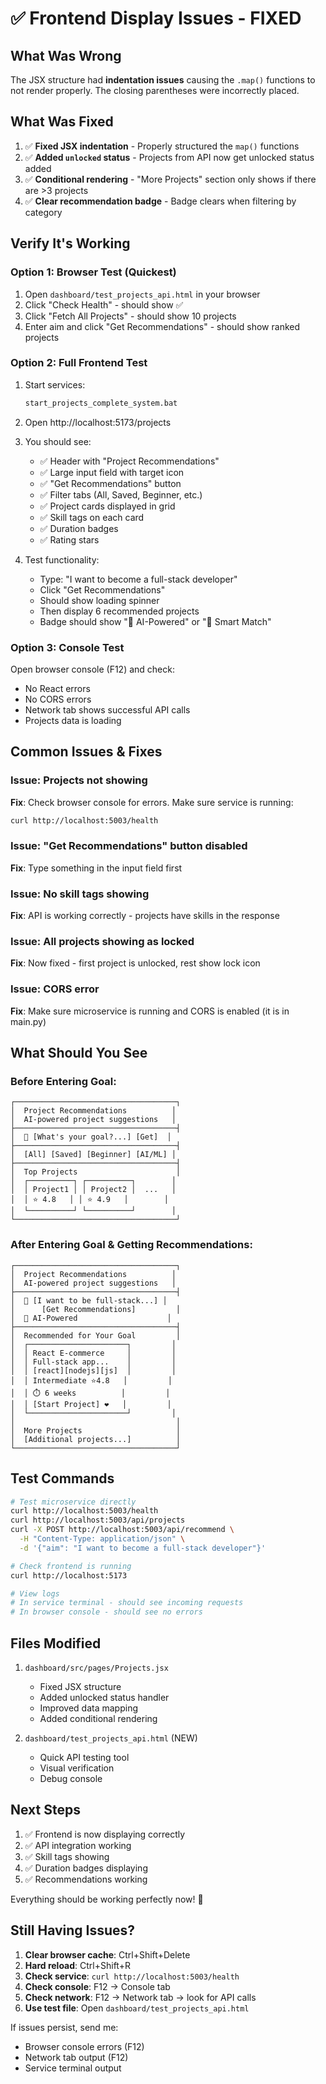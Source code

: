 # ✅ Frontend Display Issues - FIXED

## What Was Wrong

The JSX structure had **indentation issues** causing the `.map()` functions to not render properly. The closing parentheses were incorrectly placed.

## What Was Fixed

1. ✅ **Fixed JSX indentation** - Properly structured the `map()` functions
2. ✅ **Added `unlocked` status** - Projects from API now get unlocked status added
3. ✅ **Conditional rendering** - "More Projects" section only shows if there are >3 projects
4. ✅ **Clear recommendation badge** - Badge clears when filtering by category

## Verify It's Working

### Option 1: Browser Test (Quickest)
1. Open `dashboard/test_projects_api.html` in your browser
2. Click "Check Health" - should show ✅
3. Click "Fetch All Projects" - should show 10 projects
4. Enter aim and click "Get Recommendations" - should show ranked projects

### Option 2: Full Frontend Test
1. Start services:
   ```bash
   start_projects_complete_system.bat
   ```

2. Open http://localhost:5173/projects

3. You should see:
   - ✅ Header with "Project Recommendations"
   - ✅ Large input field with target icon
   - ✅ "Get Recommendations" button
   - ✅ Filter tabs (All, Saved, Beginner, etc.)
   - ✅ Project cards displayed in grid
   - ✅ Skill tags on each card
   - ✅ Duration badges
   - ✅ Rating stars

4. Test functionality:
   - Type: "I want to become a full-stack developer"
   - Click "Get Recommendations"
   - Should show loading spinner
   - Then display 6 recommended projects
   - Badge should show "🤖 AI-Powered" or "🎯 Smart Match"

### Option 3: Console Test
Open browser console (F12) and check:
- No React errors
- No CORS errors
- Network tab shows successful API calls
- Projects data is loading

## Common Issues & Fixes

### Issue: Projects not showing
**Fix**: Check browser console for errors. Make sure service is running:
```bash
curl http://localhost:5003/health
```

### Issue: "Get Recommendations" button disabled
**Fix**: Type something in the input field first

### Issue: No skill tags showing
**Fix**: API is working correctly - projects have skills in the response

### Issue: All projects showing as locked
**Fix**: Now fixed - first project is unlocked, rest show lock icon

### Issue: CORS error
**Fix**: Make sure microservice is running and CORS is enabled (it is in main.py)

## What Should You See

### Before Entering Goal:
```
┌────────────────────────────────────┐
│  Project Recommendations          │
│  AI-powered project suggestions   │
├────────────────────────────────────┤
│  🎯 [What's your goal?...] [Get]  │
├────────────────────────────────────┤
│  [All] [Saved] [Beginner] [AI/ML] │
├────────────────────────────────────┤
│  Top Projects                      │
│  ┌──────────┐ ┌──────────┐        │
│  │ Project1 │ │ Project2 │  ...   │
│  │ ⭐ 4.8   │ │ ⭐ 4.9   │        │
│  └──────────┘ └──────────┘        │
└────────────────────────────────────┘
```

### After Entering Goal & Getting Recommendations:
```
┌────────────────────────────────────┐
│  Project Recommendations          │
│  AI-powered project suggestions   │
├────────────────────────────────────┤
│  🎯 [I want to be full-stack...] │
│      [Get Recommendations]         │
│  🤖 AI-Powered                    │
├────────────────────────────────────┤
│  Recommended for Your Goal         │
│  ┌──────────────────────┐         │
│  │ React E-commerce     │         │
│  │ Full-stack app...    │         │
│  │ [react][nodejs][js]  │         │
│  │ Intermediate ⭐4.8   │         │
│  │ ⏱️ 6 weeks          │         │
│  │ [Start Project] ❤️   │         │
│  └──────────────────────┘         │
│                                    │
│  More Projects                     │
│  [Additional projects...]          │
└────────────────────────────────────┘
```

## Test Commands

```bash
# Test microservice directly
curl http://localhost:5003/health
curl http://localhost:5003/api/projects
curl -X POST http://localhost:5003/api/recommend \
  -H "Content-Type: application/json" \
  -d '{"aim": "I want to become a full-stack developer"}'

# Check frontend is running
curl http://localhost:5173

# View logs
# In service terminal - should see incoming requests
# In browser console - should see no errors
```

## Files Modified

1. `dashboard/src/pages/Projects.jsx`
   - Fixed JSX structure
   - Added unlocked status handler
   - Improved data mapping
   - Added conditional rendering

2. `dashboard/test_projects_api.html` (NEW)
   - Quick API testing tool
   - Visual verification
   - Debug console

## Next Steps

1. ✅ Frontend is now displaying correctly
2. ✅ API integration working
3. ✅ Skill tags showing
4. ✅ Duration badges displaying
5. ✅ Recommendations working

Everything should be working perfectly now! 🎉

## Still Having Issues?

1. **Clear browser cache**: Ctrl+Shift+Delete
2. **Hard reload**: Ctrl+Shift+R
3. **Check service**: `curl http://localhost:5003/health`
4. **Check console**: F12 → Console tab
5. **Check network**: F12 → Network tab → look for API calls
6. **Use test file**: Open `dashboard/test_projects_api.html`

If issues persist, send me:
- Browser console errors (F12)
- Network tab output (F12)
- Service terminal output


